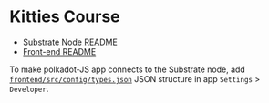 # Kitties Course

* [Substrate Node README](node/README.md)
* [Front-end README](frontend/README.md)

To make polkadot-JS app connects to the Substrate node, add 
[`frontend/src/config/types.json`](frontend/src/config/types.json)
JSON structure in app `Settings` > `Developer`.
      